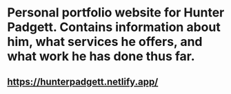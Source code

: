 # Personal portfolio website for Hunter Padgett. Contains information about him, what services he offers, and what work he has done thus far. 

## https://hunterpadgett.netlify.app/
